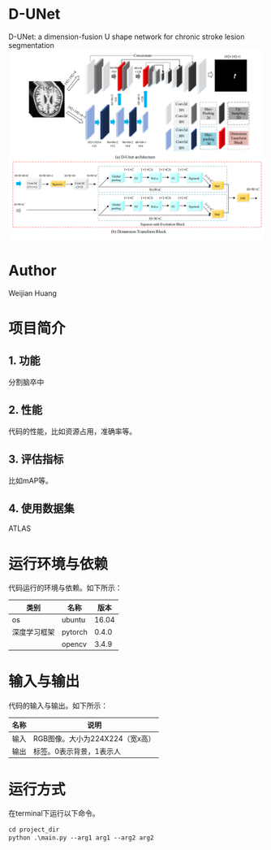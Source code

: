 # D-UNet
D-UNet: a dimension-fusion U shape network for chronic stroke lesion segmentation
![D-Unet Architecture](D-Unet.png) 
# Author
Weijian Huang
# 项目简介
## 1. 功能
分割脑卒中
## 2. 性能
代码的性能，比如资源占用，准确率等。
## 3. 评估指标
比如mAP等。
## 4. 使用数据集
ATLAS

# 运行环境与依赖
代码运行的环境与依赖。如下所示：

|类别|名称|版本|
|-----|-----|-----|
|os|ubuntu|16.04|
|深度学习框架|pytorch|0.4.0|
||opencv|3.4.9|

# 输入与输出
代码的输入与输出。如下所示：

|名称|说明|
|-----|-----|
|输入|RGB图像。大小为224X224（宽x高）|
|输出|标签。0表示背景，1表示人|

# 运行方式
在terminal下运行以下命令。
```shell
cd project_dir
python .\main.py --arg1 arg1 --arg2 arg2
```
